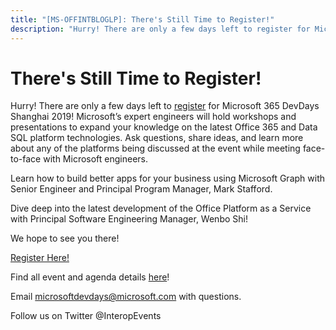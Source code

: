 ```yaml
---
title: "[MS-OFFINTBLOGLP]: There's Still Time to Register!"
description: "Hurry! There are only a few days left to register for Microsoft 365 DevDays Shanghai 2019! Microsoft’s expert engineers will hold workshops and"
---
```


# There's Still Time to Register!

<p>Hurry! There are only a few days left to <span><a href="https://forms.office.com/Pages/ResponsePage.aspx?id=v4j5cvGGr0GRqy180BHbR-rWPGOUtkRCjAbctJg8TClUMDE3Tk1FREVLWUQyQVU1NEdIRlpSOFo0Ty4u">register</a></span>
for Microsoft 365 DevDays Shanghai 2019! Microsoft’s expert engineers will hold
workshops and presentations to expand your knowledge on the latest Office 365
and Data SQL platform technologies. Ask questions, share ideas, and learn more
about any of the platforms being discussed at the event while meeting
face-to-face with Microsoft engineers.</p>
<p>Learn how to build better apps for your business using
Microsoft Graph with Senior Engineer and Principal Program Manager, Mark
Stafford. </p>
<p>Dive deep into the latest development of the Office Platform
as a Service with Principal Software Engineering Manager, Wenbo Shi! </p>
<p>We hope to see you
there! </p>
<p><span><a href="https://forms.office.com/Pages/ResponsePage.aspx?id=v4j5cvGGr0GRqy180BHbR-rWPGOUtkRCjAbctJg8TClUMDE3Tk1FREVLWUQyQVU1NEdIRlpSOFo0Ty4u">Register
Here!</a></span> </p>
<p>Find all event and agenda details <span><a href="http://www.interopevents.com/shanghai2019">here</a></span>!</p>
<p>Email <span><a href="mailto:microsoftdevdays@microsoft.com">microsoftdevdays@microsoft.com</a></span>
with questions. </p>
<p>Follow us on Twitter @InteropEvents</p>

                